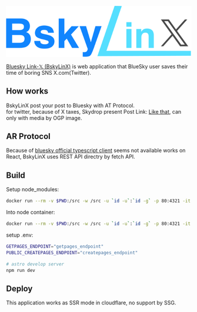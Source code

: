 ![](./public/materials/longlogo.svg)

[Bluesky Link-𝕏 (BskyLinX)](https://bskylinx.com/) is web application that BlueSky user saves their time of boring SNS X.com(Twitter).

## How works

BskyLinX post your post to Bluesky with AT Protocol.  
for twitter, because of X taxes, Skydrop present Post Link: [Like that](https://twitter.com/intent/tweet?text=This&nbsp;is&nbsp;tweet&nbsp;sample.&url=https://bskylinx.com/posts/nlla.bsky.social_3kk2svpe3iz2r/), can only with media by OGP image.

## AR Protocol

Because of [bluesky official typescript client]() seems not available works on React, BskyLinX uses REST API directry by fetch API.  

## Build

Setup node_modules:
```sh
docker run --rm -v $PWD:/src -w /src -u `id -u`:`id -g` -p 80:4321 -it node:18.17.1 npm install
```
Into node container:
```sh
docker run --rm -v $PWD:/src -w /src -u `id -u`:`id -g` -p 80:4321 -it node:18.17.1 /bin/bash
```

setup .env:
```sh
GETPAGES_ENDPOINT="getpages_endpoint"
PUBLIC_CREATEPAGES_ENDPOINT="createpages_endpoint"
```

```sh
# astro develop server
npm run dev
```

## Deploy 

This application works as SSR mode in cloudflare, no support by SSG.
